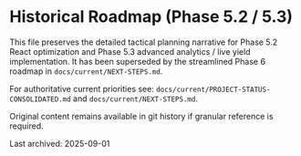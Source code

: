 <!-- Archived on 2025-09-01: Historical Phase 5.2 → 5.3 strategic plan previously in docs/current/NEXT-STEPS.md -->

# Historical Roadmap (Phase 5.2 / 5.3)

This file preserves the detailed tactical planning narrative for Phase 5.2 React optimization and Phase 5.3 advanced analytics / live yield implementation. It has been superseded by the streamlined Phase 6 roadmap in `docs/current/NEXT-STEPS.md`.

For authoritative current priorities see: `docs/current/PROJECT-STATUS-CONSOLIDATED.md` and `docs/current/NEXT-STEPS.md`.

Original content remains available in git history if granular reference is required.

Last archived: 2025-09-01
